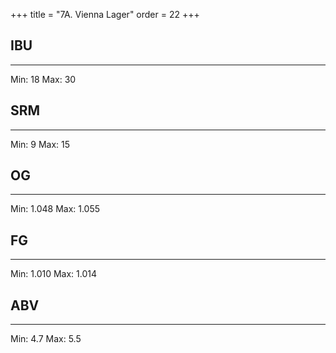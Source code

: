 +++
title = "7A. Vienna Lager"
order = 22
+++
## IBU
******
Min: 18
Max: 30
## SRM
******
Min: 9
Max: 15
## OG
******
Min: 1.048
Max: 1.055
## FG
******
Min: 1.010
Max: 1.014
## ABV
******
Min: 4.7
Max: 5.5
